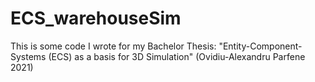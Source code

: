 # ECS_warehouseSim

This is some code I wrote for my Bachelor Thesis: "Entity-Component-Systems (ECS) as a basis for 3D Simulation" (Ovidiu-Alexandru Parfene 2021)
